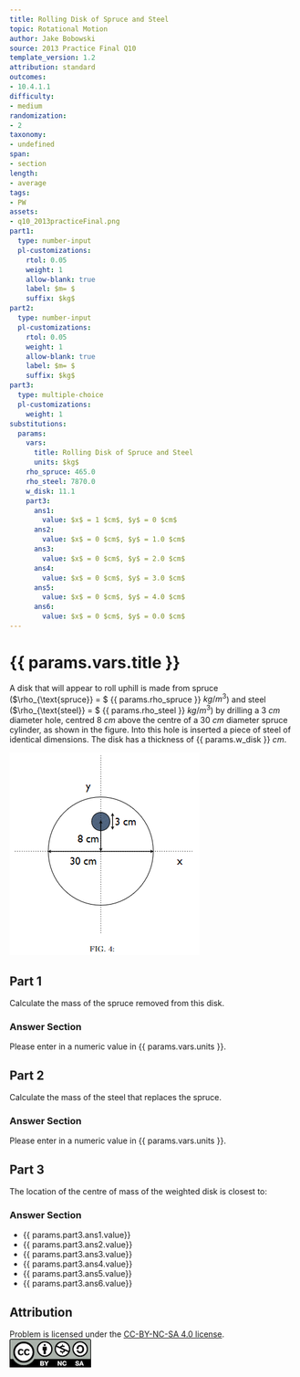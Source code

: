 ```yaml
---
title: Rolling Disk of Spruce and Steel
topic: Rotational Motion
author: Jake Bobowski
source: 2013 Practice Final Q10
template_version: 1.2
attribution: standard
outcomes:
- 10.4.1.1
difficulty:
- medium
randomization:
- 2
taxonomy:
- undefined
span:
- section
length:
- average
tags:
- PW
assets:
- q10_2013practiceFinal.png
part1:
  type: number-input
  pl-customizations:
    rtol: 0.05
    weight: 1
    allow-blank: true
    label: $m= $
    suffix: $kg$
part2:
  type: number-input
  pl-customizations:
    rtol: 0.05
    weight: 1
    allow-blank: true
    label: $m= $
    suffix: $kg$
part3:
  type: multiple-choice
  pl-customizations:
    weight: 1
substitutions:
  params:
    vars:
      title: Rolling Disk of Spruce and Steel
      units: $kg$
    rho_spruce: 465.0
    rho_steel: 7870.0
    w_disk: 11.1
    part3:
      ans1:
        value: $x$ = 1 $cm$, $y$ = 0 $cm$
      ans2:
        value: $x$ = 0 $cm$, $y$ = 1.0 $cm$
      ans3:
        value: $x$ = 0 $cm$, $y$ = 2.0 $cm$
      ans4:
        value: $x$ = 0 $cm$, $y$ = 3.0 $cm$
      ans5:
        value: $x$ = 0 $cm$, $y$ = 4.0 $cm$
      ans6:
        value: $x$ = 0 $cm$, $y$ = 0.0 $cm$
---
```

# {{ params.vars.title }}
A disk that will appear to roll uphill is made from spruce ($\rho\_{\text{spruce}} = $ {{ params.rho_spruce }} $kg/m^3$) and steel ($\rho\_{\text{steel}} = $ {{ params.rho_steel }} $kg/m^3$) by drilling a 3 $cm$ diameter hole, centred 8 $cm$ above the centre of a 30 $cm$ diameter spruce cylinder, as shown in the figure.  Into this hole is inserted a piece of steel of identical dimensions.  The disk has a thickness of {{ params.w_disk }} $cm$.

<img alt="The figure shows a disk centred at the origin of a cartesian plane with diameter 30 cm. There is a hole of diameter 3cm centred 8 cm above the centre of the disk." src="q10_2013practiceFinal.png">

## Part 1

Calculate the mass of the spruce removed from this disk.

### Answer Section

Please enter in a numeric value in {{ params.vars.units }}.

## Part 2

Calculate the mass of the steel that replaces the spruce.

### Answer Section

Please enter in a numeric value in {{ params.vars.units }}.

## Part 3

The location of the centre of mass of the weighted disk is closest to:

### Answer Section

- {{ params.part3.ans1.value}}
- {{ params.part3.ans2.value}}
- {{ params.part3.ans3.value}}
- {{ params.part3.ans4.value}}
- {{ params.part3.ans5.value}}
- {{ params.part3.ans6.value}}

## Attribution

Problem is licensed under the [CC-BY-NC-SA 4.0 license](https://creativecommons.org/licenses/by-nc-sa/4.0/).<br> ![The Creative Commons 4.0 license requiring attribution-BY, non-commercial-NC, and share-alike-SA license.](https://raw.githubusercontent.com/firasm/bits/master/by-nc-sa.png)